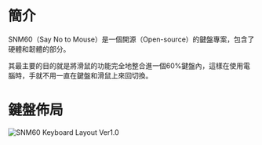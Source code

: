 # 簡介

SNM60（Say No to Mouse）是一個開源（Open-source）的鍵盤專案，包含了硬體和韌體的部分。

其最主要的目的就是將滑鼠的功能完全地整合進一個60%鍵盤內，這樣在使用電腦時，手就不用一直在鍵盤和滑鼠上來回切換。

# 鍵盤佈局

![SNM60 Keyboard Layout Ver1.0](https://raw.githubusercontent.com/ZiTe-H/snm60/master/Hardware/Keyboard%20Layout%20Editor/SNM60_Keyboard_Layout_Ver1.0.png)
